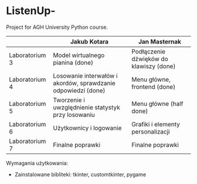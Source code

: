 # ListenUp-

Project for AGH University Python course.


| | Jakub Kotara                                                  | Jan Masternak                           |
| ------------- |---------------------------------------------------------------|-----------------------------------------|
| Laboratorium 3  | Model wirtualnego pianina (done)                              | Podłączenie dźwięków do klawiszy (done) |
| Laboratorium 4  | Losowanie interwałów i akordów, sprawdzanie odpowiedzi (done) | Menu główne, frontend (done)            |
| Laboratorium 5  | Tworzenie i uwzględnienie statystyk przy losowaniu            | Menu główne (half done)                 |
| Laboratorium 6  | Użytkownicy i logowanie                                       | Grafiki i elementy personalizacji       |
| Laboratorium 7  | Finalne poprawki                                              | Finalne poprawki                        |


Wymagania użytkowania:

- Zainstalowane bibliteki: tkinter, customtkinter, pygame